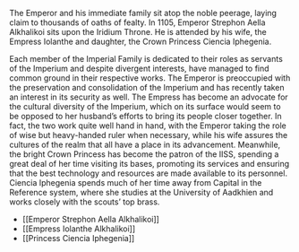 The Emperor and his immediate family sit atop the noble peerage, laying claim to thousands of oaths of fealty. In 1105, Emperor Strephon Aella Alkhalikoi sits upon the Iridium Throne. He is attended by his wife, the Empress Iolanthe and daughter, the Crown Princess Ciencia Iphegenia.

Each member of the Imperial Family is dedicated to their roles as servants of the Imperium and despite divergent interests, have managed to find common ground in their respective works. The Emperor is preoccupied with the preservation and consolidation of the Imperium and has recently taken an interest in its security as well. The Empress has become an advocate for the cultural diversity of the Imperium, which on its surface would seem to be opposed to her husband’s efforts to bring its people closer together. In fact, the two work quite well hand in hand, with the Emperor taking the role of wise but heavy-handed ruler when necessary, while his wife assures the cultures of the realm that all have a place in its advancement. Meanwhile, the bright Crown Princess has become the patron of the IISS, spending a great deal of her time visiting its bases, promoting its services and ensuring that the best technology and resources are made available to its personnel. Ciencia Iphegenia spends much of her time away from Capital in the Reference system, where she studies at the University of Aadkhien and works closely with the scouts’ top brass.

- [[Emperor Strephon Aella Alkhalikoi]]
- [[Empress Iolanthe Alkhalikoi]]
- [[Princess Ciencia Iphegenia]]
